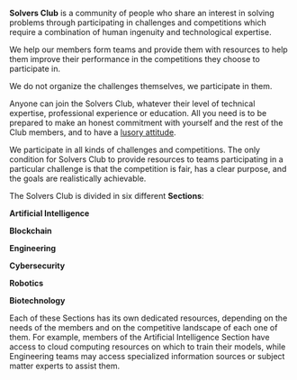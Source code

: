**Solvers Club** is a community of people who share an interest in solving problems through participating in challenges and competitions which require a combination of human ingenuity and technological expertise.

We help our members form teams and provide them with resources to help them improve their performance in the competitions they choose to participate in. 

We do not organize the challenges themselves, we participate in them.

Anyone can join the Solvers Club, whatever their level of technical expertise, professional experience or education. All you need is to be prepared to make an honest commitment with yourself and the rest of the Club members, and to have a [lusory attitude](https://www.universityxp.com/blog/2020/7/30/what-is-the-lusory-attitude).

We participate in all kinds of challenges and competitions. The only condition for Solvers Club to provide resources to teams participating in a particular challenge is that the competition is fair, has a clear purpose, and the goals are realistically achievable.

The Solvers Club is divided in six different **Sections**:

 **Artificial Intelligence**

**Blockchain**

**Engineering**

**Cybersecurity**

**Robotics**

**Biotechnology**

Each of these Sections has its own dedicated resources, depending on the needs of the members and on the competitive landscape of each one of them. For example, members of the Artificial Intelligence Section have access to cloud computing resources on which to train their models, while Engineering teams may access specialized information sources or subject matter experts to assist them.
